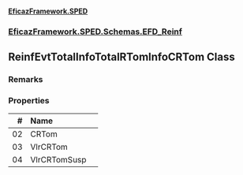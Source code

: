 #### [EficazFramework.SPED](EficazFrameworkSPED.md 'EficazFramework SPED')
### [EficazFramework.SPED.Schemas.EFD_Reinf](EficazFramework.SPED.Schemas.EFD_Reinf.md 'EficazFramework.SPED.Schemas.EFD_Reinf')

## ReinfEvtTotalInfoTotalRTomInfoCRTom Class

### Remarks
### Properties

| # | Name | |
| ---: | :--- | :--- |
| 02 | CRTom |  |
| 03 | VlrCRTom |  |
| 04 | VlrCRTomSusp |  |
